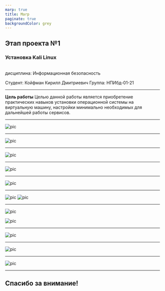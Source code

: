```yaml
---
marp: true
title: Marp
paginate: true
backgroundColor: grey
---
```


## Этап проекта №1
### Установка Kali Linux
<br/>
дисциплина:  Информационная безопасность

Студент: Койфман Кирилл Дмитриевич
Группа: НПИбд-01-21

---

__Цель работы__
Целью данной работы является приобретение практических навыков установки операционной системы на виртуальную машину, настройки минимально необходимых для дальнейшей работы сервисов.

---
![pic](https://raw.githubusercontent.com/KirillKoifman/study_2024-2025_infosec/master/personal-project/stage1/Screenshots/Screenshot_1.png)

---
![pic](https://raw.githubusercontent.com/KirillKoifman/study_2024-2025_infosec/master/personal-project/stage1/Screenshots/Screenshot_3.png)

---
![pic](https://raw.githubusercontent.com/KirillKoifman/study_2024-2025_infosec/master/personal-project/stage1/Screenshots/Screenshot_4.png)

---
![pic](https://raw.githubusercontent.com/KirillKoifman/study_2024-2025_infosec/master/personal-project/stage1/Screenshots/Screenshot_5.png)

---
![pic](https://raw.githubusercontent.com/KirillKoifman/study_2024-2025_infosec/master/personal-project/stage1/Screenshots/Screenshot_6.png)

---
![pic](https://raw.githubusercontent.com/KirillKoifman/study_2024-2025_infosec/master/personal-project/stage1/Screenshots/Screenshot_8.png)
![pic](https://raw.githubusercontent.com/KirillKoifman/study_2024-2025_infosec/master/personal-project/stage1/Screenshots/Screenshot_9.png)

---
![pic](https://raw.githubusercontent.com/KirillKoifman/study_2024-2025_infosec/master/personal-project/stage1/Screenshots/Screenshot_13.png)

![pic](https://raw.githubusercontent.com/KirillKoifman/study_2024-2025_infosec/master/personal-project/stage1/Screenshots/Screenshot_14.png)

---
![pic](https://raw.githubusercontent.com/KirillKoifman/study_2024-2025_infosec/master/personal-project/stage1/Screenshots/Screenshot_15.png)

---
![pic](https://raw.githubusercontent.com/KirillKoifman/study_2024-2025_infosec/master/personal-project/stage1/Screenshots/Screenshot_17.png)

---
![pic](https://raw.githubusercontent.com/KirillKoifman/study_2024-2025_infosec/master/personal-project/stage1/Screenshots/Screenshot_18.png)

---
## Спасибо за внимание!